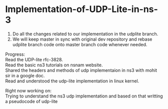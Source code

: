# Implementation-of-UDP-Lite-in-ns-3
1. Do all the changes related to our implementation in the udplite branch.
2. We will keep master in sync with original dev repository and rebase udplite branch code onto master branch code whenever needed.

Progress:  
Read the UDP-lite rfc-3828.  
Read the basic ns3 tutorials on nsnam website.  
Shared the headers and methods of udp implementaion in ns3 with mohit sir in a google doc.     
Read and understood the udp-lite implementation in linux kernel. 

Right now working on:  
Trying to understand the ns3 udp implementation and based on that writting a pseudocode of udp-lite


